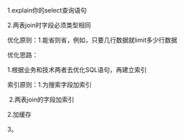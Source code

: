 1.explain你的select查询语句

2.两表join时字段必须类型相同



优化原则：1.能省则省，例如，只要几行数据就limit多少行数据

优化思路：

1.根据业务和技术两者去优化SQL语句，再建立索引

索引原则：1.为搜索字段加索引

​					2.两表join的字段加索引

2.加缓存

3。


